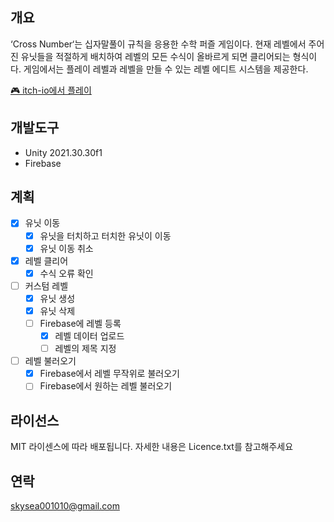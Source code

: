 ## 개요
‘Cross Number‘는 십자말풀이 규칙을 응용한 수학 퍼즐 게임이다. 현재 레벨에서 주어진 유닛들을 적절하게 배치하여 레벨의 모든 수식이 올바르게 되면 클리어되는 형식이다. 게임에서는 플레이 레벨과 레벨을 만들 수 있는 레벨 에디트 시스템을 제공한다.  

[🎮 itch-io에서 플레이](https://easy-h.itch.io/crossnumber)


## 개발도구
* Unity 2021.30.30f1
* Firebase

## 계획
- [x] 유닛 이동
  - [x] 유닛을 터치하고 터치한 유닛이 이동
  - [x] 유닛 이동 취소
- [x] 레벨 클리어
  - [x] 수식 오류 확인 
- [ ] 커스텀 레벨
  - [x] 유닛 생성
  - [x] 유닛 삭제
  - [ ] Firebase에 레벨 등록
    - [x] 레벨 데이터 업로드
    - [ ] 레벨의 제목 지정
- [ ] 레벨 불러오기
  - [x] Firebase에서 레벨 무작위로 불러오기
  - [ ] Firebase에서 원하는 레벨 불러오기 

## 라이선스
MIT 라이센스에 따라 배포됩니다. 자세한 내용은 Licence.txt를 참고해주세요

## 연락
skysea001010@gmail.com
